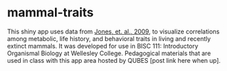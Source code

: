 # mammal-traits
This shiny app uses data from <a href="https://esajournals.onlinelibrary.wiley.com/doi/abs/10.1890/08-1494.1" target="_blank">Jones, et. al., 2009</a>, to visualize correlations among metabolic, life history, and behavioral traits in living and recently extinct mammals. It was developed for use in BISC 111: Introductory Organismal Biology at Wellesley College. Pedagogical materials that are used in class with this app area hosted by QUBES [post link here when up].

